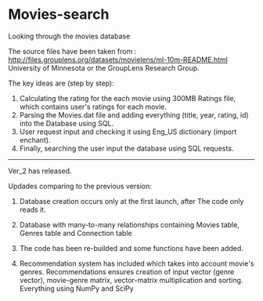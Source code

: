 # Movies-search

Looking through the movies database

The source files have been taken from : http://files.grouplens.org/datasets/movielens/ml-10m-README.html University of Minnesota or the GroupLens Research Group.

The key ideas are (step by step): 

1) Calculating the rating for the each movie using 300MB Ratings file, which contains user's ratings for each movie.
2) Parsing the Movies.dat file and adding everything (title, year, rating, id) into the Database using SQL. 
3) User request input and checking it using Eng_US dictionary (import enchant).
4) Finally, searching the user input the database using SQL requests.


---------------------------

Ver_2 has released.

Updades comparing to the previous version:
1) Database creation occurs only at the first launch, after The code only reads it.
2) Database with many-to-many relationships containing Movies table, Genres table and Connection table
3) The code has been re-builded and some functions have been added.

4) Recommendation system has included which takes into account movie's genres. 
   Recommendations ensures creation of input vector (genre vector), movie-genre matrix, vector-matrix multiplication and sorting.
   Everything using NumPy and SciPy
